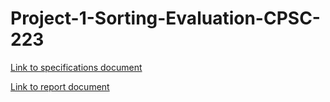 # Project-1-Sorting-Evaluation-CPSC-223

[Link to specifications document](https://gonzagau-my.sharepoint.com/:w:/g/personal/sallen13_zagmail_gonzaga_edu/Eemkn66uZRVCgHsucDw39B4B87Ke0ls2pclqFBiVAVe6lg?e=0mIzqD)

[Link to report document]([https://gonzagau-my.sharepoint.com/personal/kgolden_zagmail_gonzaga_edu/Documents/PA1_Report.docx?web=1](https://gonzagau-my.sharepoint.com/:w:/g/personal/kgolden_zagmail_gonzaga_edu/EVRe6AR5-sZJtkbHMGd_IFsB-zgwDktCM4ydqmYGryfglQ?e=2ikGYB))
